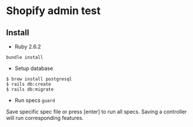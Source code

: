 # Shopify admin test

## Install

* Ruby 2.6.2

`bundle install`

* Setup database

```
$ brew install postgresql
$ rails db:create
$ rails db:migrate
```

* Run specs
`guard`

Save specific spec file or press [enter] to run all specs.
Saving a controller will run corresponding features.
